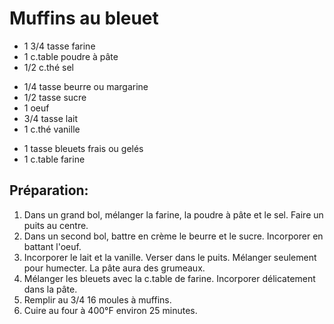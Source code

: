 # Muffins au bleuet

- 1 3/4 tasse farine
- 1 c.table poudre à pâte
- 1/2 c.thé sel

* 1/4 tasse beurre ou margarine
* 1/2 tasse sucre
* 1 oeuf
* 3/4 tasse lait
* 1 c.thé vanille
  
- 1 tasse bleuets frais ou gelés
- 1 c.table farine

## Préparation:

1. Dans un grand bol, mélanger la farine, la poudre à pâte et le sel. Faire un puits au centre.
2. Dans un second bol, battre en crème le beurre et le sucre. Incorporer en battant l'oeuf.
3. Incorporer le lait et la vanille. Verser dans le puits. Mélanger seulement pour humecter. La pâte aura des grumeaux.
4. Mélanger les bleuets avec la c.table de farine. Incorporer délicatement dans la pâte.
5. Remplir au 3/4 16 moules à muffins.
6. Cuire au four à 400°F environ 25 minutes.
